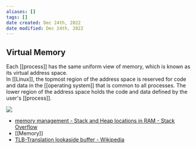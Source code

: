 ```yaml
---
aliases: []
tags: []
date created: Dec 24th, 2022
date modified: Dec 24th, 2022
---
```


## Virtual Memory
Each [[process]] has the same uniform view of memory, which is known as its virtual address space.  
In [[Linux]], the topmost region of the address space is reserved for code and data in the [[operating system]] that is common to all processes. The lower region of the address space holds the code and data defined by the user's [[process]].

![](https://i.stack.imgur.com/HOY4C.png)  
- [memory management - Stack and Heap locations in RAM - Stack Overflow](https://stackoverflow.com/questions/32418750/stack-and-heap-locations-in-ram)
- [[Memory]]
- [TLB-Translation lookaside buffer - Wikipedia](https://en.wikipedia.org/wiki/Translation_lookaside_buffer)
